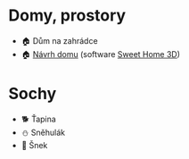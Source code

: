 # Domy, prostory

- 🏠 Dům na zahrádce
- 🏠 [Návrh domu](violcin_dum.sh3d) (software [Sweet Home 3D](https://www.sweethome3d.com/cs/))

# Sochy

- 🐕 Ťapina
- ⛄ Sněhulák
- 🐌 Šnek